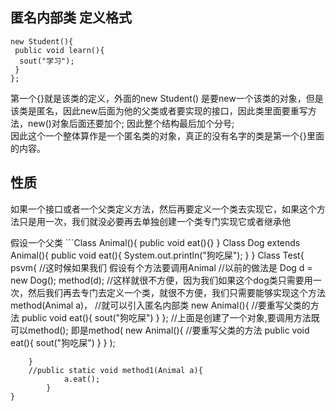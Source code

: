 ## 匿名内部类  定义格式 

    new Student(){
     public void learn(){
      sout("学习");
     }
    };
    
第一个{}就是该类的定义，外面的new Student() 是要new一个该类的对象，但是该类是匿名，因此new后面为他的父类或者要实现的接口，因此类里面要重写方法，new()对象后面还要加个; 因此整个结构最后加个分号;  
因此这个一个整体算作是一个匿名类的对象，真正的没有名字的类是第一个{}里面的内容。

## 性质

如果一个接口或者一个父类定义方法，然后再要定义一个类去实现它，如果这个方法只是用一次，我们就没必要再去单独创建一个类专门实现它或者继承他

假设一个父类
    ```Class Animal(){
        public void eat(){}
    }
    Class Dog extends Animal(){
        public void eat(){
            System.out.println("狗吃屎");
        }
    }
    Class Test{
        psvm{
            //这时候如果我们
            假设有个方法要调用Animal
            //以前的做法是
            Dog d = new Dog();
            method(d);
            //这样就很不方便，因为我们如果这个dog类只需要用一次，然后我们再去专门去定义一个类，就很不方便，我们只需要能够实现这个方法method(Animal a)，
            //就可以引入匿名内部类
            new Animal(){
                //要重写父类的方法
                public void eat(){
                    sout("狗吃屎")
                }
            };
            //上面是创建了一个对象,要调用方法既可以method();
            即是method(
                new Animal(){
                    //要重写父类的方法
                    public void eat(){
                        sout("狗吃屎")
                    }
                }
            );
            
        }
        //public static void method1(Animal a){
                a.eat();
            }
    }
```
